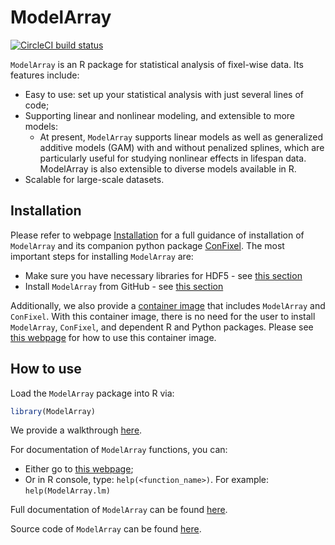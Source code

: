 
<!-- TODO README.md is generated from README.Rmd. Please edit that file -->

# ModelArray

<!-- badges: start -->

[![CircleCI build
status](https://circleci.com/gh/PennLINC/ModelArray.svg?style=svg)](https://circleci.com/gh/PennLINC/ModelArray)
<!-- badges: end -->

`ModelArray` is an R package for statistical analysis of fixel-wise
data. Its features include:

-   Easy to use: set up your statistical analysis with just several
    lines of code;
-   Supporting linear and nonlinear modeling, and extensible to more
    models:
    -   At present, `ModelArray` supports linear models as well as
        generalized additive models (GAM) with and without penalized
        splines, which are particularly useful for studying nonlinear
        effects in lifespan data. ModelArray is also extensible to
        diverse models available in R.
-   Scalable for large-scale datasets.

## Installation

Please refer to webpage
[Installation](https://pennlinc.github.io/ModelArray/articles/installations.html)
for a full guidance of installation of `ModelArray` and its companion
python package [ConFixel](https://github.com/PennLINC/ConFixel). The
most important steps for installing `ModelArray` are:

-   Make sure you have necessary libraries for HDF5 - see [this
    section](https://pennlinc.github.io/ModelArray/articles/installations.html#install-hdf5-libraries-in-the-system)
-   Install `ModelArray` from GitHub - see [this
    section](https://pennlinc.github.io/ModelArray/articles/installations.html#install-modelarray-r-package-from-github)

Additionally, we also provide a [container
image](https://hub.docker.com/r/pennlinc/modelarray_confixel) that
includes `ModelArray` and `ConFixel`. With this container image, there
is no need for the user to install `ModelArray`, `ConFixel`, and
dependent R and Python packages. Please see [this
webpage](https://pennlinc.github.io/ModelArray/articles/container.html)
for how to use this container image.

<!-- check above links work, esp those with section titles!!! -->

## How to use

Load the `ModelArray` package into R via:

``` r
library(ModelArray)
```

We provide a walkthrough
[here](https://pennlinc.github.io/ModelArray/articles/walkthrough.html).

For documentation of `ModelArray` functions, you can:

-   Either go to [this
    webpage](https://pennlinc.github.io/ModelArray/reference/index.html);
-   Or in R console, type: `help(<function_name>)`. For example:
    `help(ModelArray.lm)`

Full documentation of `ModelArray` can be found
[here](https://pennlinc.github.io/ModelArray/).

Source code of `ModelArray` can be found
[here](https://github.com/PennLINC/ModelArray).
